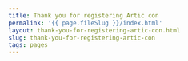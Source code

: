 ```yaml
---
title: Thank you for registering Artic con
permalink: '{{ page.fileSlug }}/index.html'
layout: thank-you-for-registering-artic-con.html
slug: thank-you-for-registering-artic-con
tags: pages
---
```



